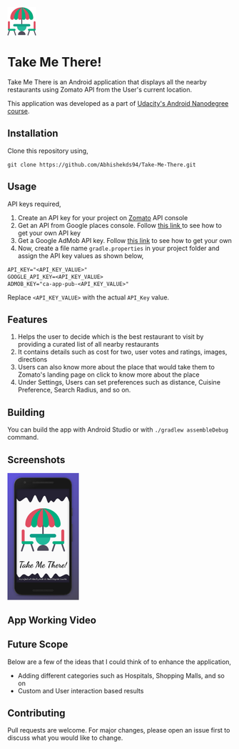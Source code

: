 ![Logo](https://github.com/Abhishekds94/Take-Me-There/blob/master/app/src/main/res/drawable/logo_s.png?sanitize=true&raw=true)


# Take Me There!

Take Me There is an Android application that displays all the nearby restaurants using Zomato API from the User's current location.

This application was developed as a part of [Udacity's Android Nanodegree course](https://www.udacity.com/course/android-developer-nanodegree-by-google--nd801).


## Installation

Clone this repository using,

```
git clone https://github.com/Abhishekds94/Take-Me-There.git
```

## Usage
API keys required,

1. Create an API key for your project on [Zomato](https://developers.zomato.com/api) API console
2. Get an API from Google places console. Follow [this link ](https://developers.google.com/places/web-service/get-api-key) to see how to get your own API key
3. Get a Google AdMob API key. Follow [this link](https://developers.google.com/admob/android/quick-start) to see how to get your own 
4. Now, create a file name ```gradle.properties``` in your project folder and assign the API key values as shown below,
```
API_KEY="<API_KEY_VALUE>"
GOOGLE_API_KEY=<API_KEY_VALUE>
ADMOB_KEY="ca-app-pub-<API_KEY_VALUE>"
``` 
Replace ```<API_KEY_VALUE>``` with the actual ```API_Key``` value.


## Features

1. Helps the user to decide which is the best restaurant to visit by providing a curated list of all nearby restaurants
2. It contains details such as cost for two, user votes and ratings, images, directions
3. Users can also know more about the place that would take them to Zomato's landing page on click to know more about the place
4. Under Settings, Users can set preferences such as distance, Cuisine Preference, Search Radius, and so on.

## Building

You can build the app with Android Studio or with `./gradlew assembleDebug` command.

## Screenshots

<img src="https://github.com/Abhishekds94/Take-Me-There/blob/master/Screenshots/img1.jpg" width="160">


## App Working Video


## Future Scope
Below are a few of the ideas that I could think of to enhance the application,
* Adding different categories such as Hospitals, Shopping Malls, and so on
* Custom and User interaction based results

## Contributing
Pull requests are welcome. For major changes, please open an issue first to discuss what you would like to change.
